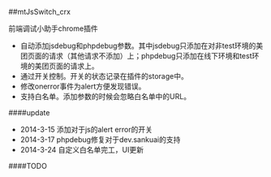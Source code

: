 ##mtJsSwitch\_crx

前端调试小助手chrome插件

- 自动添加jsdebug和phpdebug参数。其中jsdebug只添加在对非test环境的美团页面的请求（其他请求不添加）上；phpdebug只添加在线下环境和test环境的美团页面的请求上。
- 通过开关控制。开关的状态记录在插件的storage中。
- 修改onerror事件为alert方便发现错误。
- 支持白名单。添加参数的时候会忽略白名单中的URL。

####update

- 2014-3-15 添加对于js的alert error的开关
- 2014-3-17 phpdebug修复对于dev.sankuai的支持
- 2014-3-24 自定义白名单完工，UI更新

####TODO

